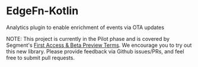 # EdgeFn-Kotlin

Analytics plugin to enable enrichment of events via OTA updates


NOTE: This project is currently in the Pilot phase and is covered by Segment's [First Access & Beta Preview Terms](https://segment.com/legal/first-access-beta-preview/). We encourage you to try out this new library. Please provide feedback via Github issues/PRs, and feel free to submit pull requests.
